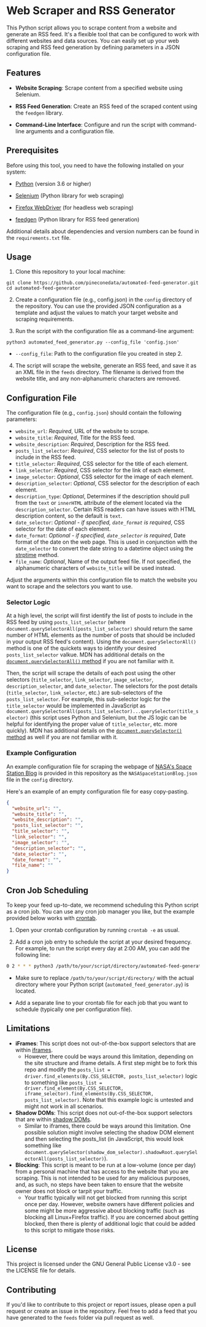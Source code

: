 # Web Scraper and RSS Generator

This Python script allows you to scrape content from a website and generate an RSS feed. It's a flexible tool that can be configured to work with different websites and data sources. You can easily set up your web scraping and RSS feed generation by defining parameters in a JSON configuration file.

## Features

- **Website Scraping**: Scrape content from a specified website using Selenium.

- **RSS Feed Generation**: Create an RSS feed of the scraped content using the `feedgen` library.

- **Command-Line Interface**: Configure and run the script with command-line arguments and a configuration file.

## Prerequisites

Before using this tool, you need to have the following installed on your system:

- [Python](https://www.python.org/downloads/) (version 3.6 or higher)

- [Selenium](https://pypi.org/project/selenium/) (Python library for web scraping)

- [Firefox WebDriver](https://github.com/mozilla/geckodriver) (for headless web scraping)

- [feedgen](https://pypi.org/project/feedgen/) (Python library for RSS feed generation)

Additional details about dependencies and version numbers can be found in the `requirements.txt` file. 

## Usage

1. Clone this repository to your local machine:

```shell
git clone https://github.com/pineconedata/automated-feed-generator.git
cd automated-feed-generator
```

2. Create a configuration file (e.g., config.json) in the `config` directory of the repository. You can use the provided JSON configuration as a template and adjust the values to match your target website and scraping requirements. 

3. Run the script with the configuration file as a command-line argument:

```shell
python3 automated_feed_generator.py --config_file 'config.json'
```
- `--config_file`: Path to the configuration file you created in step 2.

4. The script will scrape the website, generate an RSS feed, and save it as an XML file in the `feeds` directory. The filename is derived from the website title, and any non-alphanumeric characters are removed.

## Configuration File 

The configuration file (e.g., `config.json`) should contain the following parameters:

- `website_url`: *Required*, URL of the website to scrape.
- `website_title`: *Required*, Title for the RSS feed.
- `website_description`: *Required*, Description for the RSS feed.
- `posts_list_selector`: *Required*, CSS selector for the list of posts to include in the RSS feed. 
- `title_selector`: *Required*, CSS selector for the title of each element.
- `link_selector`: *Required*, CSS selector for the link of each element.
- `image_selector`: *Optional*, CSS selector for the image of each element.
- `description_selector`: *Optional*, CSS selector for the description of each element.
- `description_type`: *Optional*, Determines if the description should pull from the `text` or `innerHTML` attribute of the element located via the `description_selector`. Certain RSS readers can have issues with HTML description content, so the default is `text`. 
- `date_selector`: *Optional - if specified, `date_format` is required*, CSS selector for the date of each element.
- `date_format`: *Optional - if specified, `date_selector` is required*, Date format of the date on the web page. This is used in conjunction with the `date_selector` to convert the date string to a datetime object using the [strptime](https://docs.python.org/3/library/datetime.html#strftime-strptime-behavior) method.
- `file_name`: *Optional*, Name of the output feed file. If not specified, the alphanumeric characters of `website_title` will be used instead.

Adjust the arguments within this configuration file to match the website you want to scrape and the selectors you want to use.

### Selector Logic

At a high level, the script will first identify the list of posts to include in the RSS feed by using `posts_list_selector` (where `document.querySelectorAll(posts_list_selector)` should return the same number of HTML elements as the number of posts that should be included in your output RSS feed's content). Using the `document.querySelectorAll()` method is one of the quickets ways to identify your desired `posts_list_selector` valkue. MDN has additional details on the [`document.querySelectorAll()` method](https://developer.mozilla.org/en-US/docs/Web/API/Document/querySelectorAll) if you are not familiar with it.

Then, the script will scrape the details of each post using the other selectors (`title_selector`, `link_selector`, `image_selector`, `description_selector`, and `date_selector`. The selectors for the post details (`title_selector`, `link_selector`, etc.) are sub-selectors of the `posts_list_selector`. For example, this sub-selector logic for the `title_selector` would be implemented in JavaScript as `document.querySelectorAll(posts_list_selector)...querySelector(title_selector)` (this script uses Python and Selenium, but the JS logic can be helpful for identifying the proper value of `title_selector`, etc. more quickly). MDN has additional details on the [`document.querySelector()` method](https://developer.mozilla.org/en-US/docs/Web/API/Document/querySelector) as well if you are not familiar with it.

### Example Configuration

An example configuration file for scraping the webpage of [NASA's Space Station Blog](https://blogs.nasa.gov/spacestation/) is provided in this repository as the `NASASpaceStationBlog.json` file in the `config` directory.

Here's an example of an empty configuration file for easy copy-pasting. 

```json
{
  "website_url": "",
  "website_title": "",
  "website_description": "",
  "posts_list_selector": "",
  "title_selector": "",
  "link_selector": "",
  "image_selector": "",
  "description_selector": "",
  "date_selector": "",
  "date_format": "",
  "file_name": ""
}
```

## Cron Job Scheduling

To keep your feed up-to-date, we recommend scheduling this Python script as a cron job. You can use any cron job manager you like, but the example provided below works with [crontab](https://man7.org/linux/man-pages/man5/crontab.5.html).

1. Open your crontab configuration by running `crontab -e` as usual. 

2. Add a cron job entry to schedule the script at your desired frequency. For example, to run the script every day at 2:00 AM, you can add the following line:

```bash
0 2 * * * python3 /path/to/your/script/directory/automated-feed-generator.py --config_file '/path/to/your/script/directory/config/NASASpaceStationBlog.json'
```

* Make sure to replace `/path/to/your/script/directory/` with the actual directory where your Python script (`automated_feed_generator.py`) is located. 

- Add a separate line to your crontab file for each job that you want to schedule (typically one per configuration file).

## Limitations

- **iFrames**: This script does not out-of-the-box support selectors that are within [iframes](https://developer.mozilla.org/en-US/docs/Web/HTML/Element/iframe).
    - However, there could be ways around this limitation, depending on the site structure and iframe details. A first step might be to fork this repo and modify the `posts_list = driver.find_elements(By.CSS_SELECTOR, posts_list_selector)` logic to something like `posts_list = driver.find_element(By.CSS_SELECTOR, iframe_selector).find_elements(By.CSS_SELECTOR, posts_list_selector)`. Note that this example logic is untested and might not work in all scenarios. 
- **Shadow DOMs**: This script does not out-of-the-box support selectors that are within [shadow DOMs](https://developer.mozilla.org/en-US/docs/Web/API/Web_components/Using_shadow_DOM).
    - Similar to iframes, there could be ways around this limitation. One possible solution might involve selecting the shadow DOM element and then selecting the posts_list (in JavaScript, this would look something like `document.querySelector(shadow_dom_selector).shadowRoot.querySelectorAll(posts_list_selector)`). 
- **Blocking**: This script is meant to be run at a low-volume (once per day) from a personal machine that has access to the website that you are scraping. This is not intended to be used for any malicious purposes, and, as such, no steps have been taken to ensure that the website owner does not block or tarpit your traffic.
    - Your traffic typically will not get blocked from running this script once per day. However, website owners have different policies and some might be more aggressive about blocking traffic (such as blocking all Linux+Firefox traffic). If you are concerned about getting blocked, then there is plenty of additional logic that could be added to this script to mitigate those risks.

## License

This project is licensed under the GNU General Public License v3.0 - see the LICENSE file for details.

## Contributing 

If you'd like to contribute to this project or report issues, please open a pull request or create an issue in the repository. Feel free to add a feed that you have generated to the `feeds` folder via pull request as well. 
